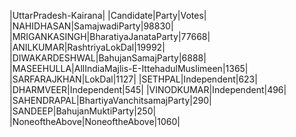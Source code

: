  
|UttarPradesh-Kairana|
|Candidate|Party|Votes|
|NAHIDHASAN|SamajwadiParty|98830|
|MRIGANKASINGH|BharatiyaJanataParty|77668|
|ANILKUMAR|RashtriyaLokDal|19992|
|DIWAKARDESHWAL|BahujanSamajParty|6888|
|MASEEHULLA|AllIndiaMajlis-E-IttehadulMuslimeen|1365|
|SARFARAJKHAN|LokDal|1127|
|SETHPAL|Independent|623|
|DHARMVEER|Independent|545|
|VINODKUMAR|Independent|496|
|SAHENDRAPAL|BhartiyaVanchitsamajParty|290|
|SANDEEP|BahujanMuktiParty|250|
|NoneoftheAbove|NoneoftheAbove|1060|

